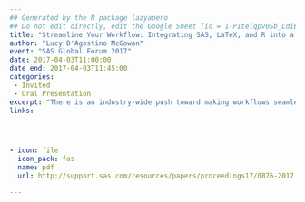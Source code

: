 ```yaml
---
## Generated by the R package lazyapero
## Do not edit directly, edit the Google Sheet [id = 1-PItelqpv0Sb_LdiEDqb8O3D_Roii5nVTL07IRVbRtA]
title: "Streamline Your Workflow: Integrating SAS, LaTeX, and R into a Single Reproducible Document"
author: "Lucy D'Agostino McGowan"
event: "SAS Global Forum 2017"
date: 2017-04-03T11:00:00
date_end: 2017-04-03T11:45:00
categories:
 - Invited
 - Oral Presentation
excerpt: "There is an industry-wide push toward making workflows seamless and reproducible. Incorporating reproducibility into the workflow has many benefits; among them are increased transparency, time savings, and accuracy. We walk through how to seamlessly integrate SAS®, LaTeX, and R into a single reproducible document. We also discuss best practices for general principles such as literate programming and version control."
links:




- icon: file
  icon_pack: fas
  name: pdf
  url: http://support.sas.com/resources/papers/proceedings17/0876-2017.pdf

---
```

